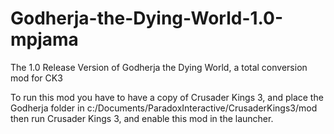 # Godherja-the-Dying-World-1.0-mpjama
The 1.0 Release Version of Godherja the Dying World, a total conversion mod for CK3

To run this mod you have to have a copy of Crusader Kings 3, and place the Godherja folder in c:/Documents/ParadoxInteractive/CrusaderKings3/mod
then run Crusader Kings 3, and enable this mod in the launcher.
